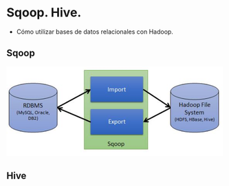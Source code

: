 # Sqoop. Hive. 

* Cómo utilizar bases de datos relacionales con Hadoop.

## Sqoop
![](<./images/sqoop1.png>)
## Hive
